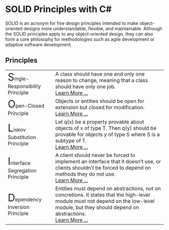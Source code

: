 # SOLID Principles with C#
SOLID is an acronym for five design principles intended to make object-oriented designs more understandable, flexible, and maintainable. Although the SOLID principles apply to any object-oriented design, they can also form a core philosophy for methodologies such as agile development or adaptive software development.

## Principles
|||
| -------- | ------- |
| <span style="font-size:2em;">S</span>ingle-Responsibility Principle | A class should have one and only one reason to change, meaning that a class should have only one job. <br/> [Learn More ...](SingleResponsibilityPrinciple/README.md) |
| <span style="font-size:2em;">O</span>pen-Closed Principle | Objects or entities should be open for extension but closed for modification. <br/> [Learn More ...](OpenClosedPrinciple/README.md)|
| <span style="font-size:2em;">L</span>iskov Substitution Principle | Let q(x) be a property provable about objects of x of type T. Then q(y) should be provable for objects y of type S where S is a subtype of T. <br/> [Learn More ...](LiskovSubstitutionPrinciple/README.md)|
| <span style="font-size:2em;">I</span>nterface Segregation Principle | A client should never be forced to implement an interface that it doesn’t use, or clients shouldn’t be forced to depend on methods they do not use. <br/> [Learn More ...](InterfaceSegregationPrinciple/README.md) |
| <span style="font-size:2em;">D</span>ependency Inversion Principle | Entities must depend on abstractions, not on concretions. It states that the high-level module must not depend on the low-level module, but they should depend on abstractions. <br/> [Learn More ...](DependencyInversionPrinciple/README.md) |